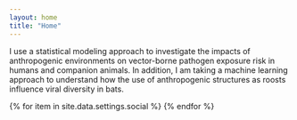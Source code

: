 ```yaml
---
layout: home
title: "Home"
---
```


I use a statistical modeling approach to investigate the impacts of anthropogenic environments on vector-borne pathogen exposure risk in humans and companion animals. In addition, I am taking a machine learning approach to understand how the use of anthropogenic structures as roosts influence viral diversity in bats.


  <div class="row">
    <div class="col-md-6 text-end social-media-icons">
      {% for item in site.data.settings.social %}
        <a href="{{ item.link }}" class="ms-3 fs-5"><i class="fab fa-{{ item.icon }}"></i></a>
      {% endfor %}
    </div>
  </div>
